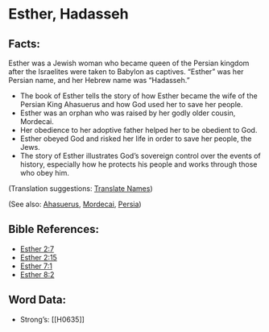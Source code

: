# Esther, Hadasseh

## Facts:

Esther was a Jewish woman who became queen of the Persian kingdom after the Israelites were taken to Babylon as captives. “Esther” was her Persian name, and her Hebrew name was “Hadasseh.”

* The book of Esther tells the story of how Esther became the wife of the Persian King Ahasuerus and how God used her to save her people.
* Esther was an orphan who was raised by her godly older cousin, Mordecai.
* Her obedience to her adoptive father helped her to be obedient to God.
* Esther obeyed God and risked her life in order to save her people, the Jews.
* The story of Esther illustrates God’s sovereign control over the events of history, especially how he protects his people and works through those who obey him.

(Translation suggestions: [Translate Names](../../translate/translate-names))

(See also: [Ahasuerus](../names/ahasuerus.md), [Mordecai](../names/mordecai.md), [Persia](../names/persia.md))

## Bible References:

* [Esther 2:7](rc://en/tn/help/est/02/7)
* [Esther 2:15](rc://en/tn/help/est/02/15)
* [Esther 7:1](rc://en/tn/help/est/07/01)
* [Esther 8:2](rc://en/tn/help/est/08/02)

## Word Data:

* Strong’s: [[H0635]]
